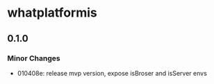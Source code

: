 # whatplatformis

## 0.1.0

### Minor Changes

- 010408e: release mvp version, expose isBroser and isServer envs
